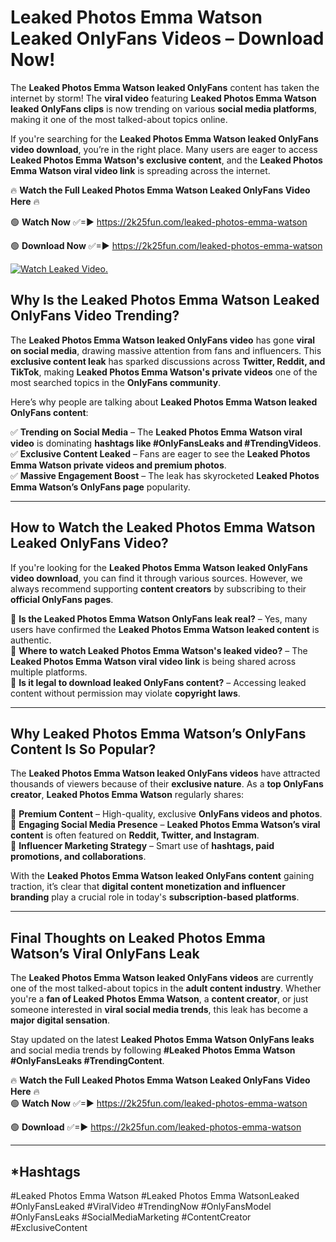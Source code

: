 # Leaked Photos Emma Watson Leaked OnlyFans Videos – Download Now!

The **Leaked Photos Emma Watson leaked OnlyFans** content has taken the internet by storm! The **viral video** featuring **Leaked Photos Emma Watson leaked OnlyFans clips** is now trending on various **social media platforms**, making it one of the most talked-about topics online.  

If you're searching for the **Leaked Photos Emma Watson leaked OnlyFans video download**, you’re in the right place. Many users are eager to access **Leaked Photos Emma Watson's exclusive content**, and the **Leaked Photos Emma Watson viral video link** is spreading across the internet.  

🔥 **Watch the Full Leaked Photos Emma Watson Leaked OnlyFans Video Here** 🔥  

🟢 **Watch Now** ✅=► https://2k25fun.com/leaked-photos-emma-watson

🟢 **Download Now** ✅=► https://2k25fun.com/leaked-photos-emma-watson

[![Watch Leaked Video.](https://miro.medium.com/v2/resize:fit:828/format:webp/1*cilzJN44JGOrTw9NJCrNHA.gif "Watch Leaked Video")](https://2k25fun.com/leaked-photos-emma-watson)

## **Why Is the Leaked Photos Emma Watson Leaked OnlyFans Video Trending?**  

The **Leaked Photos Emma Watson leaked OnlyFans video** has gone **viral on social media**, drawing massive attention from fans and influencers. This **exclusive content leak** has sparked discussions across **Twitter, Reddit, and TikTok**, making **Leaked Photos Emma Watson's private videos** one of the most searched topics in the **OnlyFans community**.  

Here’s why people are talking about **Leaked Photos Emma Watson leaked OnlyFans content**:  

✅ **Trending on Social Media** – The **Leaked Photos Emma Watson viral video** is dominating **hashtags like #OnlyFansLeaks and #TrendingVideos**.  
✅ **Exclusive Content Leaked** – Fans are eager to see the **Leaked Photos Emma Watson private videos and premium photos**.  
✅ **Massive Engagement Boost** – The leak has skyrocketed **Leaked Photos Emma Watson’s OnlyFans page** popularity.  

---

## **How to Watch the Leaked Photos Emma Watson Leaked OnlyFans Video?**  

If you're looking for the **Leaked Photos Emma Watson leaked OnlyFans video download**, you can find it through various sources. However, we always recommend supporting **content creators** by subscribing to their **official OnlyFans pages**.  

🔹 **Is the Leaked Photos Emma Watson OnlyFans leak real?** – Yes, many users have confirmed the **Leaked Photos Emma Watson leaked content** is authentic.  
🔹 **Where to watch Leaked Photos Emma Watson's leaked video?** – The **Leaked Photos Emma Watson viral video link** is being shared across multiple platforms.  
🔹 **Is it legal to download leaked OnlyFans content?** – Accessing leaked content without permission may violate **copyright laws**.  

---

## **Why Leaked Photos Emma Watson’s OnlyFans Content Is So Popular?**  

The **Leaked Photos Emma Watson leaked OnlyFans videos** have attracted thousands of viewers because of their **exclusive nature**. As a **top OnlyFans creator**, **Leaked Photos Emma Watson** regularly shares:  

📌 **Premium Content** – High-quality, exclusive **OnlyFans videos and photos**.  
📌 **Engaging Social Media Presence** – **Leaked Photos Emma Watson’s viral content** is often featured on **Reddit, Twitter, and Instagram**.  
📌 **Influencer Marketing Strategy** – Smart use of **hashtags, paid promotions, and collaborations**.  

With the **Leaked Photos Emma Watson leaked OnlyFans content** gaining traction, it’s clear that **digital content monetization and influencer branding** play a crucial role in today's **subscription-based platforms**.  

---

## **Final Thoughts on Leaked Photos Emma Watson’s Viral OnlyFans Leak**  

The **Leaked Photos Emma Watson leaked OnlyFans videos** are currently one of the most talked-about topics in the **adult content industry**. Whether you're a **fan of Leaked Photos Emma Watson**, a **content creator**, or just someone interested in **viral social media trends**, this leak has become a **major digital sensation**.  

Stay updated on the latest **Leaked Photos Emma Watson OnlyFans leaks** and social media trends by following **#Leaked Photos Emma Watson #OnlyFansLeaks #TrendingContent**.  

🔥 **Watch the Full Leaked Photos Emma Watson Leaked OnlyFans Video Here** 🔥  
🟢 **Watch Now** ✅=► https://2k25fun.com/leaked-photos-emma-watson

🟢 **Download** ✅=► https://2k25fun.com/leaked-photos-emma-watson

---

## *Hashtags
#Leaked Photos Emma Watson #Leaked Photos Emma WatsonLeaked #OnlyFansLeaked #ViralVideo #TrendingNow #OnlyFansModel #OnlyFansLeaks #SocialMediaMarketing #ContentCreator #ExclusiveContent  